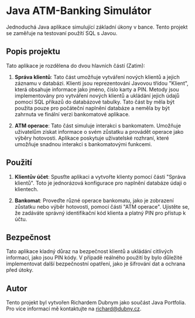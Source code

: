# Java ATM-Banking Simulátor

Jednoduchá Java aplikace simulující základní úkony v bance. Tento projekt se zaměřuje na testovaní použítí SQL s Javou.

## Popis projektu

Tato aplikace je rozdělena do dvou hlavních částí (Zatim):

1. **Správa klientů**: Tato část umožňuje vytváření nových klientů a jejich záznamu v databázi. Klienti jsou reprezentováni Javovou třídou "Klient", která obsahuje informace jako jméno, číslo karty a PIN. Metody jsou implementovány pro vytváření nových klientů a ukládání jejich údajů pomocí SQL příkazů do databázové tabulky. Tato část by měla být použita pouze pro počáteční naplnění databáze a neměla by být zahrnuta ve finální verzi bankomatové aplikace.

2. **ATM operace**: Tato část simuluje interakci s bankomatem. Umožňuje uživatelům získat informace o svém zůstatku a provádět operace jako výběry hotovosti. Aplikace poskytuje uživatelské rozhraní, které umožňuje snadnou interakci s bankomatovými funkcemi.

## Použití

1. **Klientův účet**: Spusťte aplikaci a vytvořte klienty pomocí části "Správa klientů". Toto je jednorázová konfigurace pro naplnění databáze údaji o klientech.

2. **Bankomat**: Proveďte různé operace bankomatu, jako je zobrazení zůstatku nebo výběr hotovosti, pomocí části "ATM operace". Ujistěte se, že zadáváte správný identifikační kód klienta a platný PIN pro přístup k účtu.

## Bezpečnost

Tato aplikace kladný důraz na bezpečnost klientů a ukládání citlivých informací, jako jsou PIN kódy. V případě reálného použití by bylo důležité implementovat další bezpečnostní opatření, jako je šifrování dat a ochrana před útoky.

## Autor

Tento projekt byl vytvořen Richardem Dubnym jako součást Java Portfolia. Pro více informací mě kontaktujte na richard@dubny.cz.

